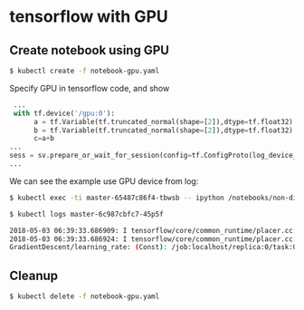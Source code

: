# tensorflow with GPU

## Create notebook using GPU

```sh
$ kubectl create -f notebook-gpu.yaml
```

Specify GPU in tensorflow code, and show 

```python
 ...
 with tf.device('/gpu:0'):
      a = tf.Variable(tf.truncated_normal(shape=[2]),dtype=tf.float32)
      b = tf.Variable(tf.truncated_normal(shape=[2]),dtype=tf.float32)
      c=a+b
...
sess = sv.prepare_or_wait_for_session(config=tf.ConfigProto(log_device_placement=True))
...
```

We can see the example use GPU device from log: 

```sh
$ kubectl exec -ti master-65487c86f4-tbwsb -- ipython /notebooks/non-distributed.py

$ kubectl logs master-6c987cbfc7-45p5f

2018-05-03 06:39:33.686909: I tensorflow/core/common_runtime/placer.cc:874] truncated_normal/mean: (Const)/job:localhost/replica:0/task:0/device:GPU:0
2018-05-03 06:39:33.686924: I tensorflow/core/common_runtime/placer.cc:874] truncated_normal/shape: (Const)/job:localhost/replica:0/task:0/device:GPU:0
GradientDescent/learning_rate: (Const): /job:localhost/replica:0/task:0/device:GPU:0

```

## Cleanup

```sh
$ kubectl delete -f notebook-gpu.yaml
```

